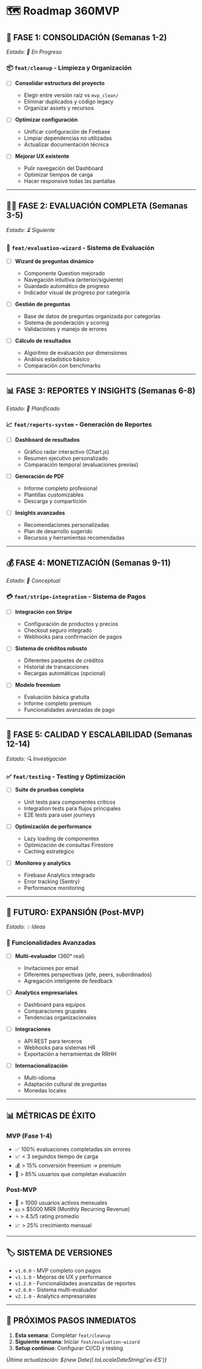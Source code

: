 # 🗺️ Roadmap 360MVP

## 🎯 **FASE 1: CONSOLIDACIÓN** (Semanas 1-2)
*Estado: 🚧 En Progreso*

### 📦 `feat/cleanup` - Limpieza y Organización
- [ ] **Consolidar estructura del proyecto**
  - Elegir entre versión raíz vs `mvp_clean/`
  - Eliminar duplicados y código legacy
  - Organizar assets y recursos

- [ ] **Optimizar configuración**
  - Unificar configuración de Firebase
  - Limpiar dependencias no utilizadas
  - Actualizar documentación técnica

- [ ] **Mejorar UX existente**
  - Pulir navegación del Dashboard
  - Optimizar tiempos de carga
  - Hacer responsive todas las pantallas

---

## 🧙‍♂️ **FASE 2: EVALUACIÓN COMPLETA** (Semanas 3-5)
*Estado: ⏳ Siguiente*

### 🎯 `feat/evaluation-wizard` - Sistema de Evaluación
- [ ] **Wizard de preguntas dinámico**
  - Componente Question mejorado
  - Navegación intuitiva (anterior/siguiente)
  - Guardado automático de progreso
  - Indicador visual de progreso por categoría

- [ ] **Gestión de preguntas**
  - Base de datos de preguntas organizada por categorías
  - Sistema de ponderación y scoring
  - Validaciones y manejo de errores

- [ ] **Cálculo de resultados**
  - Algoritmo de evaluación por dimensiones
  - Análisis estadístico básico
  - Comparación con benchmarks

---

## 📊 **FASE 3: REPORTES Y INSIGHTS** (Semanas 6-8)
*Estado: 📅 Planificado*

### 📈 `feat/reports-system` - Generación de Reportes
- [ ] **Dashboard de resultados**
  - Gráfico radar interactivo (Chart.js)
  - Resumen ejecutivo personalizado
  - Comparación temporal (evaluaciones previas)

- [ ] **Generación de PDF**
  - Informe completo profesional
  - Plantillas customizables
  - Descarga y compartición

- [ ] **Insights avanzados**
  - Recomendaciones personalizadas
  - Plan de desarrollo sugerido
  - Recursos y herramientas recomendadas

---

## 💰 **FASE 4: MONETIZACIÓN** (Semanas 9-11)
*Estado: 💭 Conceptual*

### 💳 `feat/stripe-integration` - Sistema de Pagos
- [ ] **Integración con Stripe**
  - Configuración de productos y precios
  - Checkout seguro integrado
  - Webhooks para confirmación de pagos

- [ ] **Sistema de créditos robusto**
  - Diferentes paquetes de créditos
  - Historial de transacciones
  - Recargas automáticas (opcional)

- [ ] **Modelo freemium**
  - Evaluación básica gratuita
  - Informe completo premium
  - Funcionalidades avanzadas de pago

---

## 🧪 **FASE 5: CALIDAD Y ESCALABILIDAD** (Semanas 12-14)
*Estado: 🔍 Investigación*

### ✅ `feat/testing` - Testing y Optimización
- [ ] **Suite de pruebas completa**
  - Unit tests para componentes críticos
  - Integration tests para flujos principales
  - E2E tests para user journeys

- [ ] **Optimización de performance**
  - Lazy loading de componentes
  - Optimización de consultas Firestore
  - Caching estratégico

- [ ] **Monitoreo y analytics**
  - Firebase Analytics integrado
  - Error tracking (Sentry)
  - Performance monitoring

---

## 🚀 **FUTURO: EXPANSIÓN** (Post-MVP)
*Estado: 💡 Ideas*

### 🌟 Funcionalidades Avanzadas
- [ ] **Multi-evaluador** (360° real)
  - Invitaciones por email
  - Diferentes perspectivas (jefe, peers, subordinados)
  - Agregación inteligente de feedback

- [ ] **Analytics empresariales**
  - Dashboard para equipos
  - Comparaciones grupales
  - Tendencias organizacionales

- [ ] **Integraciones**
  - API REST para terceros
  - Webhooks para sistemas HR
  - Exportación a herramientas de RRHH

- [ ] **Internacionalización**
  - Multi-idioma
  - Adaptación cultural de preguntas
  - Monedas locales

---

## 📊 **MÉTRICAS DE ÉXITO**

### MVP (Fase 1-4)
- ✅ 100% evaluaciones completadas sin errores
- 📈 < 3 segundos tiempo de carga
- 💰 > 15% conversión freemium → premium
- 🔄 > 85% usuarios que completan evaluación

### Post-MVP
- 👥 > 1000 usuarios activos mensuales
- 💵 > $5000 MRR (Monthly Recurring Revenue)
- ⭐ > 4.5/5 rating promedio
- 📈 > 25% crecimiento mensual

---

## 🏷️ **SISTEMA DE VERSIONES**

- `v1.0.0` - MVP completo con pagos
- `v1.1.0` - Mejoras de UX y performance
- `v1.2.0` - Funcionalidades avanzadas de reportes
- `v2.0.0` - Sistema multi-evaluador
- `v2.1.0` - Analytics empresariales

---

## 🎯 **PRÓXIMOS PASOS INMEDIATOS**

1. **Esta semana**: Completar `feat/cleanup`
2. **Siguiente semana**: Iniciar `feat/evaluation-wizard`
3. **Setup continuo**: Configurar CI/CD y testing

*Última actualización: ${new Date().toLocaleDateString('es-ES')}*
